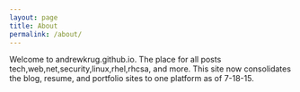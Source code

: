 ```yaml
---
layout: page
title: About
permalink: /about/
---
```


Welcome to andrewkrug.github.io.  The place for all posts tech,web,net,security,linux,rhel,rhcsa, and more.  This site now consolidates the blog, resume, and portfolio sites to one platform as of 7-18-15.
